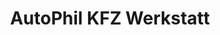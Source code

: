 ---
title: "AutoPhil KFZ Werkstatt"
url: /gladenbach/autophil-kfz-werkstatt/
shop: Autowerkstatt
---